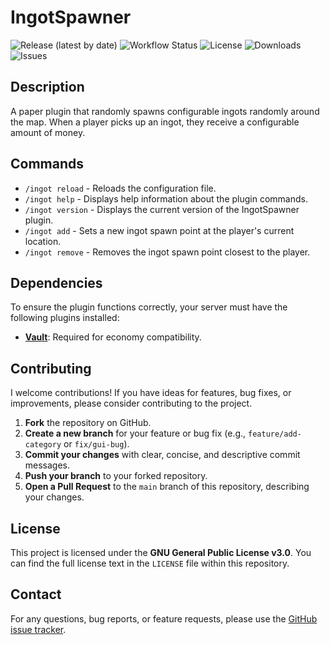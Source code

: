 # IngotSpawner

![Release (latest by date)](https://img.shields.io/github/v/release/TavstalDev/IngotSpawner?style=plastic-square)
![Workflow Status](https://img.shields.io/github/actions/workflow/status/TavstalDev/IngotSpawner/ghrelease.yml?branch=stable&label=build&style=plastic-square)
![License](https://img.shields.io/github/license/TavstalDev/IngotSpawner?style=plastic-square)
![Downloads](https://img.shields.io/github/downloads/TavstalDev/IngotSpawner/total?style=plastic-square)
![Issues](https://img.shields.io/github/issues/TavstalDev/IngotSpawner?style=plastic-square)

## Description
A paper plugin that randomly spawns configurable ingots randomly around the map. 
When a player picks up an ingot, they receive a configurable amount of money.

## Commands
- `/ingot reload` - Reloads the configuration file.
- `/ingot help` - Displays help information about the plugin commands.
- `/ingot version` - Displays the current version of the IngotSpawner plugin.
- `/ingot add` - Sets a new ingot spawn point at the player's current location.
- `/ingot remove` - Removes the ingot spawn point closest to the player.

## Dependencies

To ensure the plugin functions correctly, your server must have the following plugins installed:

* **[Vault](https://www.spigotmc.org/resources/vault.34315/)**: Required for economy compatibility.

## Contributing

I welcome contributions! If you have ideas for features, bug fixes, or improvements, please consider contributing to the project.

1.  **Fork** the repository on GitHub.
2.  **Create a new branch** for your feature or bug fix (e.g., `feature/add-category` or `fix/gui-bug`).
3.  **Commit your changes** with clear, concise, and descriptive commit messages.
4.  **Push your branch** to your forked repository.
5.  **Open a Pull Request** to the `main` branch of this repository, describing your changes.

## License

This project is licensed under the **GNU General Public License v3.0**. You can find the full license text in the `LICENSE` file within this repository.

## Contact

For any questions, bug reports, or feature requests, please use the [GitHub issue tracker](https://github.com/TavstalDev/BedWarsGUI/issues).